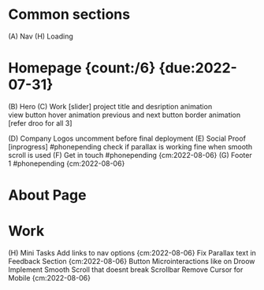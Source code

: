 # Common sections

(A) Nav
(H) Loading

# Homepage {count:/6} {due:2022-07-31}

(B) Hero
(C) Work [slider]
project title and desription animation  
 view button hover animation
previous and next button border animation [refer droo for all 3]

(D) Company Logos
uncomment before final deployment
(E) Social Proof [inprogress] #phonepending
check if parallax is working fine when smooth scroll is used
(F) Get in touch #phonepending {cm:2022-08-06}
(G) Footer 1 #phonepending {cm:2022-08-06}

# About Page

# Work

(H) Mini Tasks
Add links to nav options {cm:2022-08-06}
Fix Parallax text in Feedback Section {cm:2022-08-06}
Button Microinteractions like on Droow
Implement Smooth Scroll that doesnt break Scrollbar
Remove Cursor for Mobile {cm:2022-08-06}
